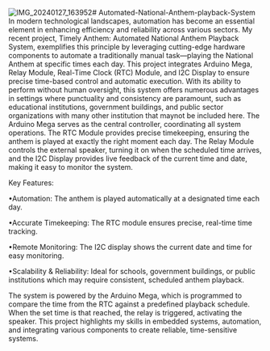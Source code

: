 ![IMG_20240127_163952](https://github.com/user-attachments/assets/dcb3edc3-5c50-4946-bd12-13ea41a256c3)# Automated-National-Anthem-playback-System
In modern technological landscapes, automation has become an essential element in enhancing efficiency and reliability across various sectors. My recent project, Timely Anthem: Automated National Anthem Playback System, exemplifies this principle by leveraging cutting-edge hardware components to automate a traditionally manual task—playing the National Anthem at specific times each day. This project integrates Arduino Mega, Relay Module, Real-Time Clock (RTC) Module, and I2C Display to ensure precise time-based control and automatic execution. With its ability to perform without human oversight, this system offers numerous advantages in settings where punctuality and consistency are paramount, such as educational institutions, government buildings, and public sector organizations with many other institution that maynot be included here.
The Arduino Mega serves as the central controller, coordinating all system operations. The RTC Module provides precise timekeeping, ensuring the anthem is played at exactly the right moment each day. The Relay Module controls the external speaker, turning it on when the scheduled time arrives, and the I2C Display provides live feedback of the current time and date, making it easy to monitor the system.

Key Features:

•Automation: The anthem is played automatically at a designated time each day.

•Accurate Timekeeping: The RTC module ensures precise, real-time time tracking.

•Remote Monitoring: The I2C display shows the current date and time for easy monitoring.

•Scalability & Reliability: Ideal for schools, government buildings, or public institutions which may require consistent, scheduled anthem playback.

The system is powered by the Arduino Mega, which is programmed to compare the time from the RTC against a predefined playback schedule. When the set time is that reached, the relay is triggered, activating the speaker. This project highlights my skills in embedded systems, automation, and integrating various components to create reliable, time-sensitive systems.
